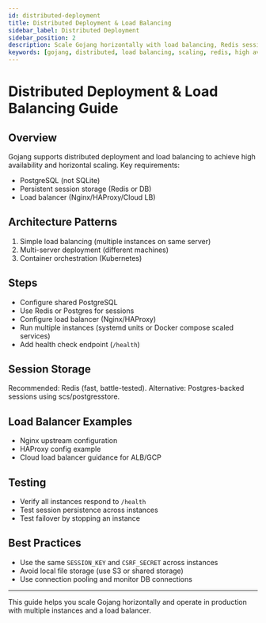 ```yaml
---
id: distributed-deployment
title: Distributed Deployment & Load Balancing
sidebar_label: Distributed Deployment
sidebar_position: 2
description: Scale Gojang horizontally with load balancing, Redis sessions, and multi-instance deployments.
keywords: [gojang, distributed, load balancing, scaling, redis, high availability, nginx, haproxy]
---
```


# Distributed Deployment & Load Balancing Guide

## Overview

Gojang supports distributed deployment and load balancing to achieve high availability and horizontal scaling. Key requirements:
- PostgreSQL (not SQLite)
- Persistent session storage (Redis or DB)
- Load balancer (Nginx/HAProxy/Cloud LB)

## Architecture Patterns

1. Simple load balancing (multiple instances on same server)
2. Multi-server deployment (different machines)
3. Container orchestration (Kubernetes)

## Steps

- Configure shared PostgreSQL
- Use Redis or Postgres for sessions
- Configure load balancer (Nginx/HAProxy)
- Run multiple instances (systemd units or Docker compose scaled services)
- Add health check endpoint (`/health`)

## Session Storage

Recommended: Redis (fast, battle-tested). Alternative: Postgres-backed sessions using scs/postgresstore.

## Load Balancer Examples

- Nginx upstream configuration
- HAProxy config example
- Cloud load balancer guidance for ALB/GCP

## Testing

- Verify all instances respond to `/health`
- Test session persistence across instances
- Test failover by stopping an instance

## Best Practices

- Use the same `SESSION_KEY` and `CSRF_SECRET` across instances
- Avoid local file storage (use S3 or shared storage)
- Use connection pooling and monitor DB connections

---

This guide helps you scale Gojang horizontally and operate in production with multiple instances and a load balancer.